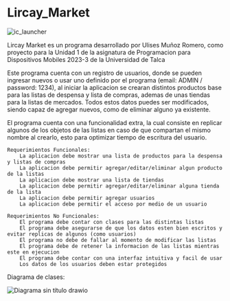 # Lircay_Market
![ic_launcher](https://github.com/UlisesR2002/Lircay_Market/assets/116087176/83fe5e22-8a65-4a89-adc3-1878491c4fba)




Lircay Market es un programa desarrollado por Ulises Muñoz Romero, como proyecto para la Unidad 1 de la asignatura
de Programacion para Dispositivos Mobiles 2023-3 de la Universidad de Talca

Este programa cuenta con un registro de usuarios, donde se pueden ingresar nuevos o usar uno definido por el programa
(email: ADMIN / password: 1234), al iniciar la aplicacion se crearan distintos productos base para las listas de despensa
y lista de compras, ademas de unas tiendas para la listas de mercados. Todos estos datos puedes ser modificados, siendo
capaz de agregar nuevos, como de eliminar alguno ya existente.

El programa cuenta con una funcionalidad extra, la cual consiste en replicar algunos de los objetos de las listas en
caso de que compartan el mismo nombre al crearlo, esto para optimizar tiempo de escritura del usuario.

    Requerimientos Funcionales:
        La aplicacion debe mostrar una lista de productos para la despensa y listas de compras
        La aplicacion debe permitir agregar/editar/eliminar algun producto de la listas
        La aplicacion debe mostrar una lista de tiendas
        La aplicacion debe permitir agregar/editar/eliminar alguna tienda de la lista
        La aplicacion debe permitir agregar usuarios
        La aplicacion debe permitir el acceso por medio de un usuario

    Requerimientos No Funcionales:
        El programa debe contar con clases para las distintas listas
        El programa debe asegurarse de que los datos esten bien escritos y evitar replicas de algunos (como usuarios)
        El programa no debe de fallar al momento de modificar las listas
        El programa debe de retener la informacion de las listas mientras este en ejecucion
        El programa debe contar con una interfaz intuitiva y facil de usar
        Los datos de los usuarios deben estar protegidos

Diagrama de clases:

![Diagrama sin título drawio](https://github.com/UlisesR2002/Lircay_Market/assets/116087176/a2d1c1ee-35a5-4633-925f-4e85f18906f2)





